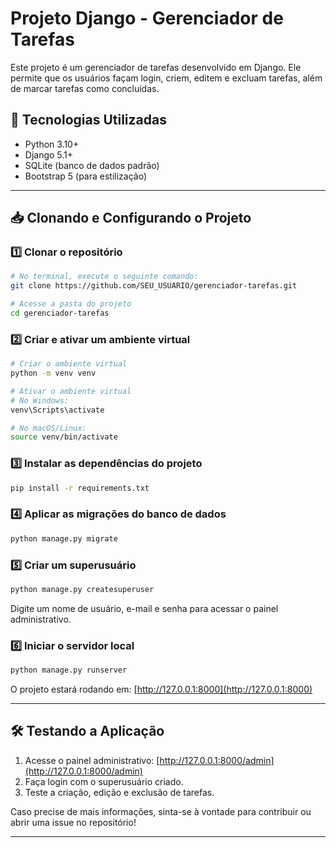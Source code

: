 # Projeto Django - Gerenciador de Tarefas

Este projeto é um gerenciador de tarefas desenvolvido em Django. Ele permite que os usuários façam login, criem, editem e excluam tarefas, além de marcar tarefas como concluídas.

## 🚀 Tecnologias Utilizadas
- Python 3.10+
- Django 5.1+
- SQLite (banco de dados padrão)
- Bootstrap 5 (para estilização)

---

## 📥 Clonando e Configurando o Projeto

### 1️⃣ Clonar o repositório

```bash
# No terminal, execute o seguinte comando:
git clone https://github.com/SEU_USUARIO/gerenciador-tarefas.git

# Acesse a pasta do projeto
cd gerenciador-tarefas
```

### 2️⃣ Criar e ativar um ambiente virtual

```bash
# Criar o ambiente virtual
python -m venv venv

# Ativar o ambiente virtual
# No Windows:
venv\Scripts\activate

# No macOS/Linux:
source venv/bin/activate
```

### 3️⃣ Instalar as dependências do projeto

```bash
pip install -r requirements.txt
```

### 4️⃣ Aplicar as migrações do banco de dados

```bash
python manage.py migrate
```

### 5️⃣ Criar um superusuário

```bash
python manage.py createsuperuser
```
Digite um nome de usuário, e-mail e senha para acessar o painel administrativo.

### 6️⃣ Iniciar o servidor local

```bash
python manage.py runserver
```
O projeto estará rodando em: [http://127.0.0.1:8000](http://127.0.0.1:8000)

---

## 🛠 Testando a Aplicação

1. Acesse o painel administrativo: [http://127.0.0.1:8000/admin](http://127.0.0.1:8000/admin)
2. Faça login com o superusuário criado.
3. Teste a criação, edição e exclusão de tarefas.

Caso precise de mais informações, sinta-se à vontade para contribuir ou abrir uma issue no repositório!

---
